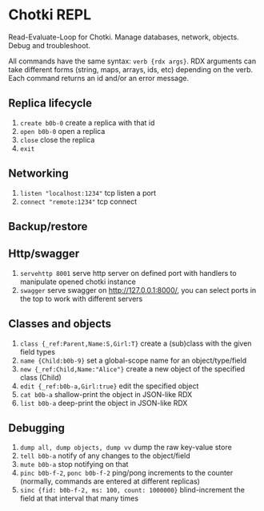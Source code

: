 #   Chotki REPL

Read-Evaluate-Loop for Chotki. Manage databases, network,
objects. Debug and troubleshoot.

All commands have the same syntax: `verb {rdx args}`.
RDX arguments can take different forms (string, maps,
arrays, ids, etc) depending on the verb. Each command
returns an id and/or an error message.

##  Replica lifecycle

 1. `create b0b-0` create a replica with that id
 2. `open b0b-0` open a replica
 3. `close` close the replica
 4. `exit`

##  Networking

  1. `listen "localhost:1234"` tcp listen a port
  2. `connect "remote:1234"` tcp connect

##  Backup/restore

##  Http/swagger
1. `servehttp 8001`
   serve http server on defined port with handlers to manipulate opened chotki instance 
2. `swagger`
   serve swagger on http://127.0.0.1:8000/, you can select ports in the top to work with different servers

##  Classes and objects

 1. `class {_ref:Parent,Name:S,Girl:T}`
     create a (sub)class with the given field types
 2. `name {Child:b0b-9}`
    set a global-scope name for an object/type/field
 3. `new {_ref:Child,Name:"Alice"}`
    create a new object of the specified class (Child)
 4. `edit {_ref:b0b-a,Girl:true}`
    edit the specified object
 5. `cat b0b-a` shallow-print the object in JSON-like RDX
 6. `list b0b-a` deep-print the object in JSON-like RDX

##  Debugging

 1. `dump all, dump objects, dump vv`
    dump the raw key-value store
 2. `tell b0b-a`
    notify of any changes to the object/field
 3. `mute b0b-a` stop notifying on that
 4. `pinc b0b-f-2`, `ponc b0b-f-2`
    ping/pong increments to the counter (normally,
    commands are entered at different replicas)
 5. `sinc {fid: b0b-f-2, ms: 100, count: 1000000}`
    blind-increment the field at that interval that many times
